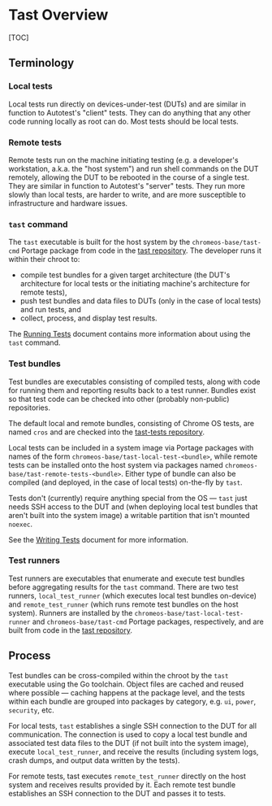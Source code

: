 # Tast Overview

[TOC]

## Terminology

### Local tests

Local tests run directly on devices-under-test (DUTs) and are similar in
function to Autotest's "client" tests. They can do anything that any other code
running locally as root can do. Most tests should be local tests.

### Remote tests

Remote tests run on the machine initiating testing (e.g. a developer's
workstation, a.k.a. the "host system") and run shell commands on the DUT
remotely, allowing the DUT to be rebooted in the course of a single test. They
are similar in function to Autotest's "server" tests. They run more slowly than
local tests, are harder to write, and are more susceptible to infrastructure and
hardware issues.

### `tast` command

The `tast` executable is built for the host system by the
`chromeos-base/tast-cmd` Portage package from code in the [tast repository]. The
developer runs it within their chroot to:

*   compile test bundles for a given target architecture (the DUT's architecture
    for local tests or the initiating machine's architecture for remote tests),
*   push test bundles and data files to DUTs (only in the case of local tests)
    and run tests, and
*   collect, process, and display test results.

The [Running Tests] document contains more information about using the `tast`
command.

### Test bundles

Test bundles are executables consisting of compiled tests, along with code for
running them and reporting results back to a test runner. Bundles exist so that
test code can be checked into other (probably non-public) repositories.

The default local and remote bundles, consisting of Chrome OS tests, are named
`cros` and are checked into the [tast-tests repository].

Local tests can be included in a system image via Portage packages with names of
the form `chromeos-base/tast-local-test-<bundle>`, while remote tests can be
installed onto the host system via packages named
`chromeos-base/tast-remote-tests-<bundle>`. Either type of bundle can also be
compiled (and deployed, in the case of local tests) on-the-fly by `tast`.

Tests don't (currently) require anything special from the OS — `tast` just needs
SSH access to the DUT and (when deploying local test bundles that aren't built
into the system image) a writable partition that isn't mounted `noexec`.

See the [Writing Tests] document for more information.

### Test runners

Test runners are executables that enumerate and execute test bundles before
aggregating results for the `tast` command. There are two test runners,
`local_test_runner` (which executes local test bundles on-device) and
`remote_test_runner` (which runs remote test bundles on the host system).
Runners are installed by the `chromeos-base/tast-local-test-runner` and
`chromeos-base/tast-cmd` Portage packages, respectively, and are built from code
in the [tast repository].

## Process

Test bundles can be cross-compiled within the chroot by the `tast` executable
using the Go toolchain. Object files are cached and reused where possible —
caching happens at the package level, and the tests within each bundle are
grouped into packages by category, e.g. `ui`, `power`, `security`, etc.

For local tests, `tast` establishes a single SSH connection to the DUT for all
communication. The connection is used to copy a local test bundle and associated
test data files to the DUT (if not built into the system image), execute
`local_test_runner`, and receive the results (including system logs, crash
dumps, and output data written by the tests).

For remote tests, tast executes `remote_test_runner` directly on the host system
and receives results provided by it. Each remote test bundle establishes an SSH
connection to the DUT and passes it to tests.

[tast repository]: https://chromium.googlesource.com/chromiumos/platform/tast/
[Running Tests]: running_tests.md
[tast-tests repository]: https://chromium.googlesource.com/chromiumos/platform/tast-tests/
[Writing Tests]: writing_tests.md
